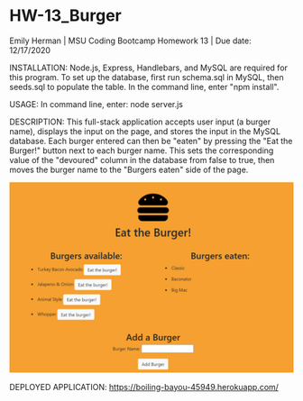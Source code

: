 # HW-13_Burger

Emily Herman 
| MSU Coding Bootcamp Homework 13
| Due date: 12/17/2020     

INSTALLATION:
Node.js, Express, Handlebars, and MySQL are required for this program. To set up the database, first run schema.sql in MySQL, then seeds.sql to populate the table. In the command line, enter "npm install".

USAGE:
In command line, enter: node server.js

DESCRIPTION: 
This full-stack application accepts user input (a burger name), displays the input on the page, and stores the input in the MySQL database. Each burger entered can then be "eaten" by pressing the "Eat the Burger!" button next to each burger name. This sets the corresponding value of the "devoured" column in the database from false to true, then moves the burger name to the "Burgers eaten" side of the page.

![See /public/assets/img/homepage.png](/public/assets/img/homepage.png?raw=true)

DEPLOYED APPLICATION: https://boiling-bayou-45949.herokuapp.com/

